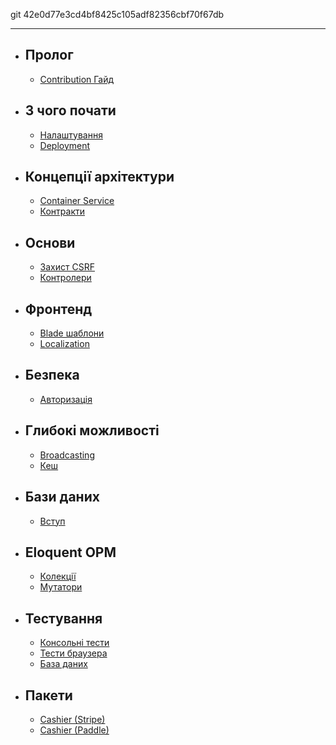 git 42e0d77e3cd4bf8425c105adf82356cbf70f67db

---
-   ## Пролог
     -   [Contribution Гайд](/docs/{{version}}/contributions) 
-   ## З чого почати
     -   [Налаштування](/docs/{{version}}/configuration) 
     -   [Deployment](/docs/{{version}}/deployment) 
-   ## Концепції архітектури
     -   [Container Service](/docs/{{version}}/container) 
     -   [Контракти](/docs/{{version}}/contracts) 
-   ## Основи
     -   [Захист CSRF](/docs/{{version}}/csrf) 
     -   [Контролери](/docs/{{version}}/controllers) 
-   ## Фронтенд
     -   [Blade шаблони](/docs/{{version}}/blade) 
     -   [Localization](/docs/{{version}}/localization) 
-   ## Безпека
     -   [Авторизація](/docs/{{version}}/authorization) 
-   ## Глибокі можливості
     -   [Broadcasting](/docs/{{version}}/broadcasting) 
     -   [Кеш](/docs/{{version}}/cache) 
-   ## Бази даних
     -   [Вступ](/docs/{{version}}/database) 
-   ## Eloquent ОРМ
     -   [Колекції](/docs/{{version}}/eloquent-collections) 
     -   [Мутатори](/docs/{{version}}/eloquent-mutators) 
-   ## Тестування
     -   [Консольні тести](/docs/{{version}}/console-tests) 
     -   [Тести браузера](/docs/{{version}}/dusk) 
     -   [База даних](/docs/{{version}}/database-testing) 
-   ## Пакети
     -   [Cashier (Stripe)](/docs/{{version}}/billing) 
    -   [Cashier (Paddle)](/docs/{{version}}/cashier-paddle)